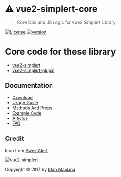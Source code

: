 # ⚠️ vue2-simplert-core

> Core CSS and JS Logic for Vue2 Simplert Library

[![License](https://img.shields.io/github/license/mazipan/vue2-simplert-core.svg?maxAge=3600)](https://github.com/mazipan/vue2-simplert-core) [![version](https://img.shields.io/npm/v/vue2-simplert-core.svg)](https://www.npmjs.com/package/vue2-simplert-core)

# Core code for these library

- [vue2-simplert](https://github.com/mazipan/vue2-simplert)
- [vue2-simplert-plugin](https://github.com/mazipan/vue2-simplert-plugin)

## Documentation

- [Download](https://mazipan.gitbooks.io/vue2-simplert/download.html)
- [Usage Guide](https://mazipan.gitbooks.io/vue2-simplert/usage.html)
- [Methods And Props](https://mazipan.gitbooks.io/vue2-simplert/method-and-props.html)
- [Example Code](https://mazipan.gitbooks.io/vue2-simplert/example.html)
- [Articles](https://mazipan.gitbooks.io/vue2-simplert/articles.html)
- [FAQ](https://mazipan.gitbooks.io/vue2-simplert/faq.html)

## Credit

Icon from [SweetAlert](https://github.com/t4t5/sweetalert)

![vue2-simplert](https://mazipan.github.io/vue2-simplert/images/vue2-simplert-logo.png)

Copyright © 2017 by [Irfan Maulana](https://github.com/mazipan/)
